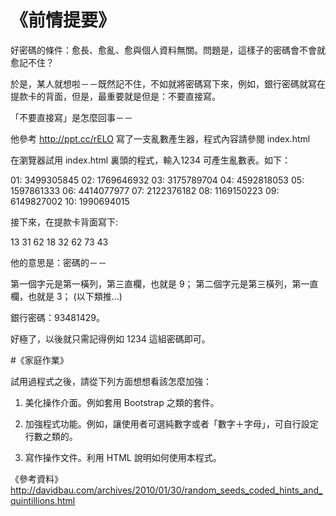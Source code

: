 # 《前情提要》

好密碼的條件：愈長、愈亂、愈與個人資料無關。問題是，這樣子的密碼會不會就愈記不住？

於是，某人就想啦－－既然記不住，不如就將密碼寫下來，例如，銀行密碼就寫在提款卡的背面，但是，最重要就是但是：不要直接寫。

「不要直接寫」是怎麼回事－－

他參考 http://ppt.cc/rELO 寫了一支亂數產生器，程式內容請參閱 index.html

在瀏覽器試用 index.html 裏頭的程式，輸入1234 可產生亂數表。如下：

01: 3499305845
02: 1769646932
03: 3175789704
04: 4592818053
05: 1597861333
06: 4414077977
07: 2122376182
08: 1169150223
09: 6149827002
10: 1990694015


接下來，在提款卡背面寫下:

13 31 62 18 32 62 73 43

他的意思是：密碼的－－

第一個字元是第一橫列，第三直欄，也就是 9；
第二個字元是第三橫列，第一直欄，也就是 3；
(以下類推...)

銀行密碼：93481429。

好極了，以後就只需記得例如 1234 這組密碼即可。


#《家庭作業》

試用過程式之後，請從下列方面想想看該怎麼加強：

1. 美化操作介面。例如套用 Bootstrap 之類的套件。

2. 加強程式功能。例如，讓使用者可選純數字或者「數字＋字母」，可自行設定行數之類的。

3. 寫作操作文件。利用 HTML 說明如何使用本程式。


《參考資料》
http://davidbau.com/archives/2010/01/30/random_seeds_coded_hints_and_quintillions.html

